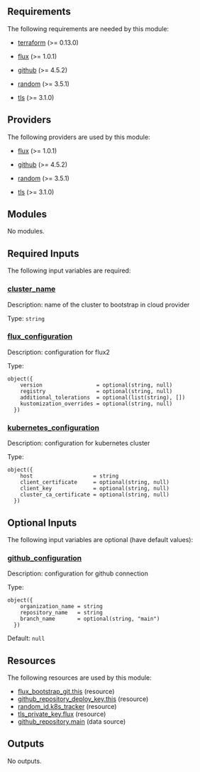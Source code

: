 <!-- BEGIN_TF_DOCS -->


## Requirements

The following requirements are needed by this module:

- <a name="requirement_terraform"></a> [terraform](#requirement\_terraform) (>= 0.13.0)

- <a name="requirement_flux"></a> [flux](#requirement\_flux) (>= 1.0.1)

- <a name="requirement_github"></a> [github](#requirement\_github) (>= 4.5.2)

- <a name="requirement_random"></a> [random](#requirement\_random) (>= 3.5.1)

- <a name="requirement_tls"></a> [tls](#requirement\_tls) (>= 3.1.0)

## Providers

The following providers are used by this module:

- <a name="provider_flux"></a> [flux](#provider\_flux) (>= 1.0.1)

- <a name="provider_github"></a> [github](#provider\_github) (>= 4.5.2)

- <a name="provider_random"></a> [random](#provider\_random) (>= 3.5.1)

- <a name="provider_tls"></a> [tls](#provider\_tls) (>= 3.1.0)

## Modules

No modules.

## Required Inputs

The following input variables are required:

### <a name="input_cluster_name"></a> [cluster\_name](#input\_cluster\_name)

Description: name of the cluster to bootstrap in cloud provider

Type: `string`

### <a name="input_flux_configuration"></a> [flux\_configuration](#input\_flux\_configuration)

Description: configuration for flux2

Type:

```hcl
object({
    version                 = optional(string, null)
    registry                = optional(string, null)
    additional_tolerations  = optional(list(string), [])
    kustomization_overrides = optional(string, null)
  })
```

### <a name="input_kubernetes_configuration"></a> [kubernetes\_configuration](#input\_kubernetes\_configuration)

Description: configuration for kubernetes cluster

Type:

```hcl
object({
    host                   = string
    client_certificate     = optional(string, null)
    client_key             = optional(string, null)
    cluster_ca_certificate = optional(string, null)
  })
```

## Optional Inputs

The following input variables are optional (have default values):

### <a name="input_github_configuration"></a> [github\_configuration](#input\_github\_configuration)

Description: configuration for github connection

Type:

```hcl
object({
    organization_name = string
    repository_name   = string
    branch_name       = optional(string, "main")
  })
```

Default: `null`

## Resources

The following resources are used by this module:

- [flux_bootstrap_git.this](https://registry.terraform.io/providers/fluxcd/flux/latest/docs/resources/bootstrap_git) (resource)
- [github_repository_deploy_key.this](https://registry.terraform.io/providers/integrations/github/latest/docs/resources/repository_deploy_key) (resource)
- [random_id.k8s_tracker](https://registry.terraform.io/providers/hashicorp/random/latest/docs/resources/id) (resource)
- [tls_private_key.flux](https://registry.terraform.io/providers/hashicorp/tls/latest/docs/resources/private_key) (resource)
- [github_repository.main](https://registry.terraform.io/providers/integrations/github/latest/docs/data-sources/repository) (data source)

## Outputs

No outputs.


<!-- END_TF_DOCS -->
